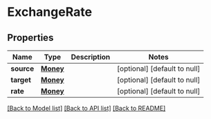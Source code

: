 # ExchangeRate

## Properties
Name | Type | Description | Notes
------------ | ------------- | ------------- | -------------
**source** | [**Money**](Money.md) |  | [optional] [default to null]
**target** | [**Money**](Money.md) |  | [optional] [default to null]
**rate** | [**Money**](Money.md) |  | [optional] [default to null]

[[Back to Model list]](../README.md#documentation-for-models) [[Back to API list]](../README.md#documentation-for-api-endpoints) [[Back to README]](../README.md)


